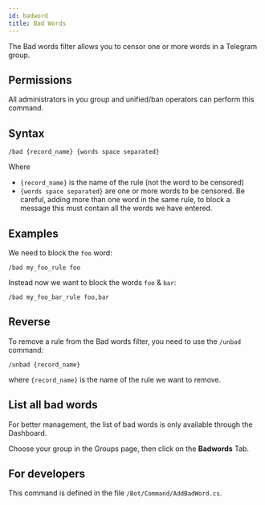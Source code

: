 ```yaml
---
id: badword
title: Bad Words
---
```


The Bad words filter allows you to censor one or more words in a Telegram group.

## Permissions
All administrators in you group and unified/ban operators can perform this command.

## Syntax
```
/bad {record_name} {words space separated}
```

Where 
- `{record_name}` is the name of the rule (not the word to be censored)
- `{words space separated}` are one or more words to be censored. Be careful, adding more than one word in the same 
rule, to block a message this must contain all the words we have entered.

## Examples
We need to block the `foo` word:

```
/bad my_foo_rule foo
```

Instead now we want to block the words `foo` & `bar`:

```
/bad my_foo_bar_rule foo,bar
```

## Reverse
To remove a rule from the Bad words filter, you need to use the `/unbad` command:

```
/unbad {record_name}
```

where `{record_name}` is the name of the rule we want to remove.

## List all bad words
For better management, the list of bad words is only available through the Dashboard.

Choose your group in the Groups page, then click on the **Badwords** Tab.

## For developers
This command is defined in the file `/Bot/Command/AddBadWord.cs`.
